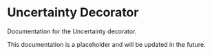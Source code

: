 # Uncertainty Decorator

Documentation for the Uncertainty decorator.

This documentation is a placeholder and will be updated in the future.
